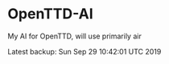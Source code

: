 # OpenTTD-AI
My AI for OpenTTD, will use primarily air

Latest backup: Sun Sep 29 10:42:01 UTC 2019
